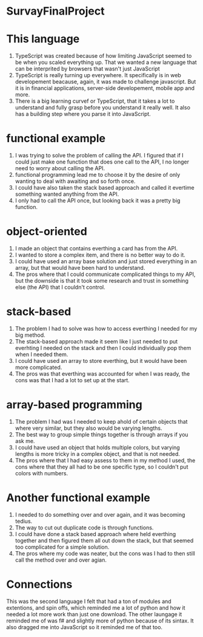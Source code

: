 # SurvayFinalProject

# This language
1. TypeScript was created because of how limiting JavaScript seemed to be when you 
scaled everything up. That we wanted a new language that can be interprited by 
browsers that wasn't just JavaScript
2. TypeScript is really turning up everywhere. It specifically is in web developement 
beacause, again, it was made to challenge javascript. But it is in financial applications,
server-side developement, mobile app and more.
3. There is a big learning curvef or TypeScript, that it takes a lot to understand and
fully grasp before you understand it really well. It also has a building step where you
parse it into JavaScript.

# functional example
1. I was trying to solve the problem of calling the API. I figured that if I could just make one function that does one call to the API, I no longer need to worry about calling the API.
2. functional programming lead me to choose it by the desire of only wanting to deal with awaiting and so forth once.
3. I could have also taken the stack based approach and called it evertime something wanted anything from the API.
4. I only had to call the API once, but looking back it was a pretty big function.
# object-oriented
1. I made an object that contains everthing a card has from the API.
2. I wanted to store a complex item, and there is no better way to do it.
3. I could have used an array base solution and just stored everything in an array, but that would have been hard to understand.
4. The pros where that I could communicate complicated things to my API, but the downside is that it took some research and trust in something else (the API) that I couldn't control. 
# stack-based 
1. The problem I had to solve was how to access everthing I needed for my big method. 
2. The stack-based approach made it seem like I just needed to put everhting I needed on the stack and then I could individually pop them when I needed them.
3. I could have used an array to store everthing, but it would have been more complicated.
4. The pros was that everthing was accounted for when I was ready, the cons was that I had a lot to set up at the start.
# array-based programming
1. The problem I had was I needed to keep ahold of certain objects that where very similar, but they also would be varying lengths. 
2. The best way to group simple things together is through arrays if you ask me.
3. I could have used an object that holds multiple colors, but varying lengths is more tricky in a complex object, and that is not needed.
4. The pros where that I had easy assess to them in my method I used, the cons where that they all had to be one specific type, so I couldn't put colors with numbers. 
# Another functional example
1. I needed to do something over and over again, and it was becoming tedius. 
2. The way to cut out duplicate code is through functions.
3. I could have done a stack based approach where held everthing together and then figured them all out down the stack, but that seemed too complicated for a simple solution.
4. The pros where my code was neater, but the cons was I had to then still call the method over and over agian.

# Connections
This was the second language I felt that had a ton of modules and extentions, and spin offs, which reminded me a lot of python and how it needed a lot more work than just one download.
The other laungage it reminded me of was f# and slightly more of python because of its sintax. 
It also dragged me into JavaScript so it reminded me of that too.